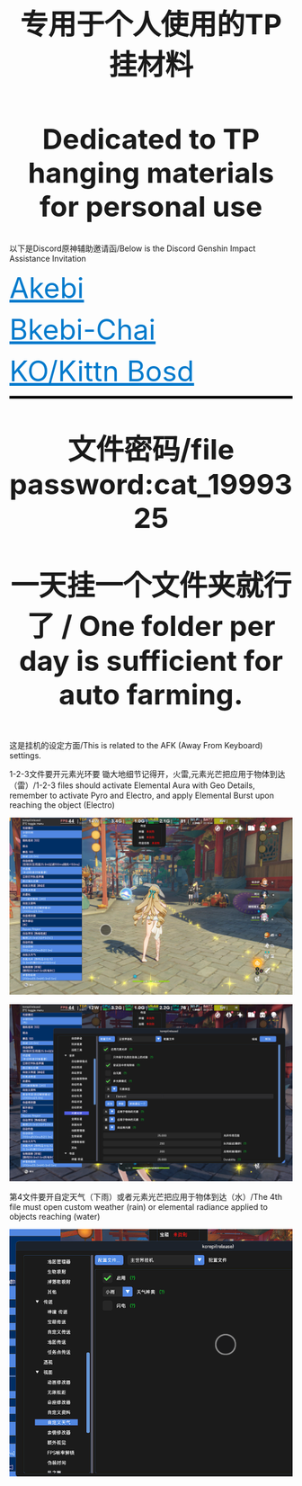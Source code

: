 <h1 align="center" style="font-size:50px;">专用于个人使用的TP挂材料</h1>
<h1 align="center" style="font-size:50px;">Dedicated to TP hanging materials for personal use</h1>

以下是Discord原神辅助邀请函/Below is the Discord Genshin Impact Assistance Invitation

<a href="https://discord.gg/akebi" style="color: #007acc; font-size: 50px;">Akebi</a>

<a href="https://discord.com/invite/3hKJbQdC" style="color: #007acc; font-size: 50px;">Bkebi-Chai</a>

<a href="https://discord.gg/JjjDrBDv" style="color: #007acc; font-size: 50px;">KO/Kittn Bosd</a>

<hr style="height:5px; border:none; color:#000; background-color:#000;">

<p align="center" style="font-size: 50px;"><b>文件密码/file password:cat_1999325</b></p>


<p align="center" style="font-size: 50px;"><b>一天挂一个文件夹就行了 / One folder per day is sufficient for auto farming.</b></p>


这是挂机的设定方面/This is related to the AFK (Away From Keyboard) settings.

1-2-3文件要开元素光环要 锄大地细节记得开，火雷,元素光芒把应用于物体到达（雷）/1-2-3 files should activate Elemental Aura with Geo Details, remember to activate Pyro and Electro, and apply Elemental Burst upon reaching the object (Electro)

![图片描述](https://github.com/kevinkong1999/TP_Material/blob/main/%EF%BC%881%EF%BC%891-2-3%E6%96%87%E4%BB%B6%E8%A6%81%E5%BC%80%E5%85%83%E7%B4%A0%E5%85%89%E7%8E%AF.png)

![图片描述](https://github.com/kevinkong1999/TP_Material/blob/main/%EF%BC%882%EF%BC%89%E8%A6%81%E9%94%84%E5%A4%A7%E5%9C%B0%E5%A4%9A%E5%85%83%E7%B4%A0%E8%AE%B0%E5%BE%97%E5%BC%80%EF%BC%8C%E7%81%AB-%E9%9B%B7.png)

第4文件要开自定天气（下雨）或者元素光芒把应用于物体到达（水）/The 4th file must open custom weather (rain) or elemental radiance applied to objects reaching (water)

![图片描述](https://github.com/kevinkong1999/TP_Material/blob/main/%EF%BC%883%EF%BC%89%E7%AC%AC4%E6%96%87%E4%BB%B6%E8%A6%81%E5%BC%80%E8%87%AA%E5%AE%9A%E5%A4%A9%E6%B0%94%EF%BC%88%E4%B8%8B%E9%9B%A8%EF%BC%89%E6%88%96%E8%80%85%E5%85%83%E7%B4%A0%E5%85%89%E7%8E%AF%E6%8A%8A%E5%BA%94%E7%94%A8%E4%BA%8E%E7%89%A9%E4%BD%93%E5%88%87%E6%8D%A2%E5%88%B0%EF%BC%88%E6%B0%B4%EF%BC%89.png)




